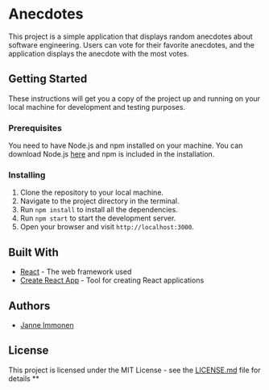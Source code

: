# Anecdotes

This project is a simple application that displays random anecdotes about software engineering. Users can vote for their favorite anecdotes, and the application displays the anecdote with the most votes.

## Getting Started

These instructions will get you a copy of the project up and running on your local machine for development and testing purposes.

### Prerequisites

You need to have Node.js and npm installed on your machine. You can download Node.js [here](https://nodejs.org/en/download/) and npm is included in the installation.

### Installing

1. Clone the repository to your local machine.
2. Navigate to the project directory in the terminal.
3. Run `npm install` to install all the dependencies.
4. Run `npm start` to start the development server.
5. Open your browser and visit `http://localhost:3000`.

## Built With

- [React](https://reactjs.org/) - The web framework used
- [Create React App](https://create-react-app.dev/) - Tool for creating React applications

## Authors

- [Janne Immonen](https://github.com/JanneImmonen)

## License

This project is licensed under the MIT License - see the [LICENSE.md](LICENSE.md) file for details
**
